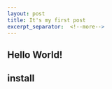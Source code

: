 ```yaml
---
layout: post
title: It's my first post
excerpt_separator:  <!--more-->
---
```


## Hello World!



## install
